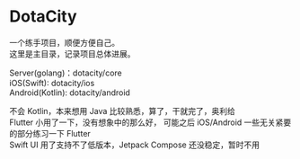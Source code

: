 # DotaCity

一个练手项目，顺便方便自己。    
这里是主目录，记录项目总体进展。    
    
Server(golang)：dotacity/core    
iOS(Swift): dotacity/ios    
Android(Kotlin): dotacity/android    
    
不会 Kotlin，本来想用 Java 比较熟悉，算了，干就完了，奥利给   
Flutter 小用了一下，没有想象中的那么好，
可能之后 iOS/Android 一些无关紧要的部分练习一下 Flutter     
Swift UI 用了支持不了低版本，Jetpack Compose 还没稳定，暂时不用
